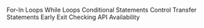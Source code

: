 For-In Loops
While Loops
Conditional Statements
Control Transfer Statements
Early Exit
Checking API Availability

